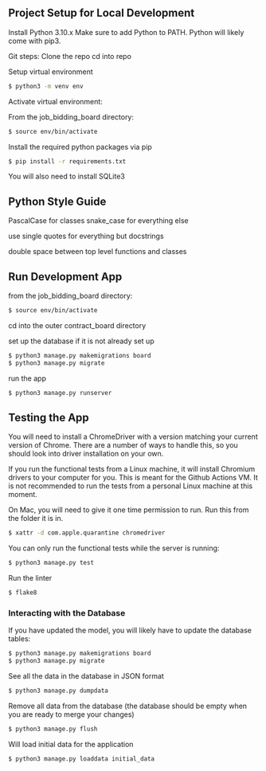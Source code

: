 ## Project Setup for Local Development

Install Python 3.10.x
Make sure to add Python to PATH.
Python will likely come with pip3.

Git steps: Clone the repo
cd into repo

Setup virtual environment

```sh
$ python3 -m venv env
```

Activate virtual environment:

From the job_bidding_board directory:

```sh
$ source env/bin/activate
```

Install the required python packages via pip

```sh
$ pip install -r requirements.txt
```

You will also need to install SQLite3

## Python Style Guide

PascalCase for classes
snake_case for everything else

use single quotes for everything but docstrings

double space between top level functions and classes

## Run Development App

from the job_bidding_board directory:

```sh
$ source env/bin/activate
```

cd into the outer contract_board directory

set up the database if it is not already set up

```sh
$ python3 manage.py makemigrations board
$ python3 manage.py migrate
```

run the app

```sh
$ python3 manage.py runserver
```

## Testing the App

You will need to install a ChromeDriver with a version matching your current version of Chrome. There are a number of ways to handle this, so you should look into driver installation on your own.

If you run the functional tests from a Linux machine, it will install Chromium drivers to your computer for you. This is meant for the Github Actions VM. It is not recommended to run the tests from a personal Linux machine at this moment.

On Mac, you will need to give it one time permission to run. Run this from the folder it is in.

```sh
$ xattr -d com.apple.quarantine chromedriver
```

You can only run the functional tests while the server is running:

```sh
$ python3 manage.py test
```

Run the linter

```sh
$ flake8
```

### Interacting with the Database

If you have updated the model, you will likely have to update the database tables:

```sh
$ python3 manage.py makemigrations board
$ python3 manage.py migrate
```

See all the data in the database in JSON format

```sh
$ python3 manage.py dumpdata
```

Remove all data from the database (the database should be empty when you are ready to merge your changes)

```sh
$ python3 manage.py flush
```

Will load initial data for the application

```sh
$ python3 manage.py loaddata initial_data
```
